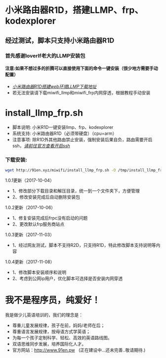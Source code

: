 # 小米路由器R1D，搭建LLMP、frp、kodexplorer
## 经过测试，脚本只支持小米路由器R1D
### 首先感谢loverlf老大的LLMP安装包
#### 注意:如果不想过多的折腾可以直接使用下面的命令一键安装（很少地方需要手动配置）
- [*小米路由器R1D搭建web环境LLMP下载地址*](https://github.com/wo20ljj/miwifi/releases/download/llmp_install/llmp_install.zip)
- 若无法安装请下载miwifi_llmp和miwifi_frp内网穿透，根据教程手动安装

install_llmp_frp.sh
======

- 脚本说明: 小米R1D一键安装llmp、frp、kodexplorer
- 系统支持: 小米路由器R1D（必须带硬盘）（cpu=arm）
- 注意事项: 除R1D外其他路由禁止安装，强制安装后果自负，路由需要开启ssh，[*请前往官方查看开启ssh*](http://www1.miwifi.com/miwifi_open.html)

### 下载安装:
``` bash
wget http://91en.xyz/miwifi/install_llmp_frp.sh -O /tmp/install_llmp_frp.sh && chmod +x /tmp/install_llmp_frp.sh && /tmp/install_llmp_frp.sh
```

1.0.1更新（2017-10-04）
- 1、修改部分下载目录和解压目录，统一到一个文件夹下，方便管理
- 2、修改安装完成后自动删除安装包

1.0.2更新（2017-10-06）
- 1、修复安装完成后frpc没有启动的问题
- 2、更改默认frp服务商站点

1.0.3更新（2017-11-03）
- 1、经过网友测试，脚本不支持R2D，只支持R1D，特此修改脚本支持说明等内容

1.0.4更新（2017-11-08）
- 1、修改脚本安装顺序和说明
- 2、考虑到公网ip用户，优化脚本可选择是否安装内网穿透

我不是程序员，纯爱好！
======

我是做少儿英语培训的，我们的理念是：
- 尊重儿童发展规律，孩子在前，妈妈/老师在后；
- 尊重语言发展规律，按母语方式学英语；
- 为每一个孩子定制科学、轻松、高效的英语路线图。
- 双语思维同步发展，培养国际化人才。
- 官方网站：http://www.91en.pw   (正在建设中...还未完善..敬请期待.)
